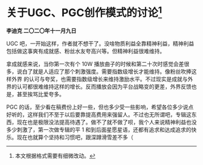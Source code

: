 # 关于UGC、PGC创作模式的讨论[^1]
**李迪克	二〇二〇年十一月九日**

UGC 吧，一开始这样，作者就不想干了。没啥物质利益全靠精神利益，精神利益包括做这事爽有成就感、粉丝水友夸高兴等。但精神利益很难维持。

拿成就感来说，当你第一次有个 10W 播放曲子的时候和第二十次时感觉会差很多，说白了就是人适应了那个刺激强度。需要指数级增长才能维持。像粉丝吹捧这样外界 的认可与夸奖，也需要指数级增长来维持激励水平。不过现实是成就与外界的认可都很难维持这样的增长。反而播放会因为平台战略变的更差，外界反馈也是，甚至挨骂比爱夸多。

PGC 的话，至少看在稿费份上好一些，但也多少受一些影响，希望各位多少说点好听的，这样我们不至于以后要靠提高费用来强留人。不过也无所谓吧，专辑这东西，现在也是极限没法提高待遇了。做不了就不做了呗，我个人来说精神利益也没多少刺激了，第一次做专辑的平 1 和到后面星愿星语，还都有追求和达成追求的快乐。现在也就算个坚持和习惯吧，跟深蹲滑雪差不多（

[^1]: 本文根据格式需要有细微改动。
